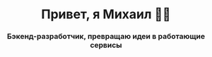 <h1 align="center">Привет, я Михаил 👨‍💻</h1>
<h3 align="center">Бэкенд-разработчик, превращаю идеи в работающие сервисы</h3>

<!--
**nikkes174/nikkes174** is a ✨ _special_ ✨ repository because its `README.md` (this file) appears on your GitHub profile.

Here are some ideas to get you started:

- 🔭 I’m currently working on ...
- 🌱 I’m currently learning ...
- 👯 I’m looking to collaborate on ...
- 🤔 I’m looking for help with ...
- 💬 Ask me about ...
- 📫 How to reach me: ...
- 😄 Pronouns: ...
- ⚡ Fun fact: ...
-->
